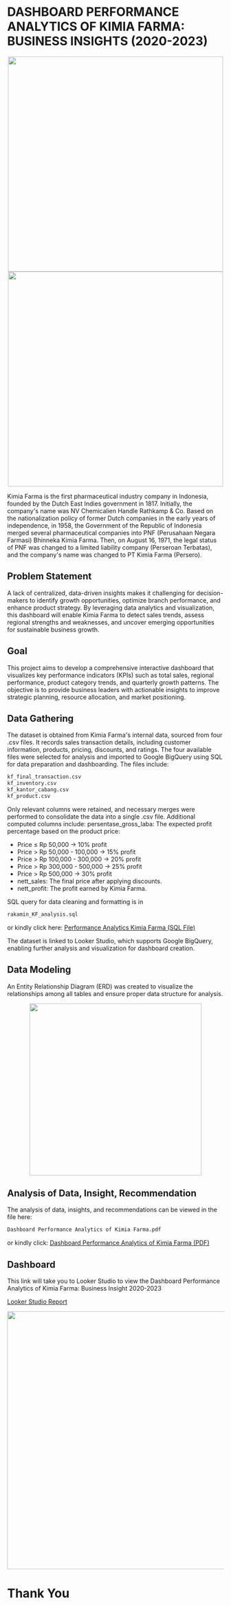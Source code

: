 # DASHBOARD PERFORMANCE ANALYTICS OF KIMIA FARMA:  BUSINESS INSIGHTS (2020-2023)
<p align="center">
    <img src="https://github.com/user-attachments/assets/afb56b3e-8904-4361-a32b-799d2a483b25" width="500">
    <img src="https://github.com/user-attachments/assets/a0453bbc-9dd7-43f9-a393-0a158d3c5315" width="500">
</p>

Kimia Farma is the first pharmaceutical industry company in Indonesia, founded by the Dutch East Indies government in 1817. Initially, the company's name was NV Chemicalien Handle Rathkamp & Co. Based on the nationalization policy of former Dutch companies in the early years of independence, in 1958, the Government of the Republic of Indonesia merged several pharmaceutical companies into PNF (Perusahaan Negara Farmasi) Bhinneka Kimia Farma. Then, on August 16, 1971, the legal status of PNF was changed to a limited liability company (Perseroan Terbatas), and the company's name was changed to PT Kimia Farma (Persero).

## Problem Statement 

A lack of centralized, data-driven insights makes it challenging for decision-makers to identify growth opportunities, optimize branch performance, and enhance product strategy.
By leveraging data analytics and visualization, this dashboard will enable Kimia Farma to detect sales trends, assess regional strengths and weaknesses, and uncover emerging opportunities for sustainable business growth.

## Goal
This project aims to develop a comprehensive interactive dashboard that visualizes key performance indicators (KPIs) such as total sales, regional performance, product category trends, and quarterly growth patterns. The objective is to provide business leaders with actionable insights to improve strategic planning, resource allocation, and market positioning.

## Data Gathering
The dataset is obtained from Kimia Farma's internal data, sourced from four .csv files. It records sales transaction details, including customer information, products, pricing, discounts, and ratings.
The four available files were selected for analysis and imported to Google BigQuery using SQL for data preparation and dashboarding. The files include:
```bash
kf_final_transaction.csv
kf_inventory.csv
kf_kantor_cabang.csv
kf_product.csv
```
Only relevant columns were retained, and necessary merges were performed to consolidate the data into a single .csv file.
Additional computed columns include:
persentase_gross_laba: The expected profit percentage based on the product price:
- Price ≤ Rp 50,000 → 10% profit
- Price > Rp 50,000 - 100,000 → 15% profit
- Price > Rp 100,000 - 300,000 → 20% profit
- Price > Rp 300,000 - 500,000 → 25% profit
- Price > Rp 500,000 → 30% profit
- nett_sales: The final price after applying discounts.
- nett_profit: The profit earned by Kimia Farma.

SQL query for data cleaning and formatting is in 
```bash
rakamin_KF_analysis.sql
```
or kindly click here:
[Performance Analytics Kimia Farma (SQL File)](https://github.com/bintangphylosophie/Performance-Analytics-Kimia-Farma/blob/main/rakamin_KF_analysis.sql)

The dataset is linked to Looker Studio, which supports Google BigQuery, enabling further analysis and visualization for dashboard creation.

## Data Modeling
An Entity Relationship Diagram (ERD) was created to visualize the relationships among all tables and ensure proper data structure for analysis.
<div align="center">
  <img src="https://github.com/user-attachments/assets/7e30c497-c965-458a-9fb7-4717e70d3de6" width="400">
</div>

## Analysis of Data, Insight, Recommendation
The analysis of data, insights, and recommendations can be viewed in the file here:
```bash
Dashboard Performance Analytics of Kimia Farma.pdf
```
or kindly click: 
[Dashboard Performance Analytics of Kimia Farma (PDF)](https://github.com/bintangphylosophie/Performance-Analytics-Kimia-Farma/blob/main/Dashboard%20Performance%20Analytics%20of%20Kimia%20Farma.pdf)

## Dashboard
This link will take you to Looker Studio to view the  Dashboard Performance Analytics of Kimia Farma: Business Insight 2020-2023

[Looker Studio Report](https://lookerstudio.google.com/reporting/746d43b7-ef6e-4bc5-995a-634e0c437a08)
<div align="center">
  <img src="https://github.com/user-attachments/assets/9b8526c2-ca3c-44ff-9b2c-73fe2324077f" width="600">
</div>

# Thank You
